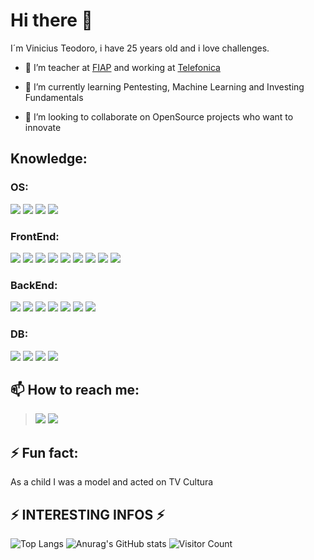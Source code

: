 # Hi there 👋

I´m Vinicius Teodoro, i have 25 years old and i love challenges.

- 🔭 I’m teacher at <a href="https://www.fiap.com.br/">FIAP</a> and working at <a href="https://www.telefonica.com.br/">Telefonica</a>

- 🌱 I’m currently learning Pentesting, Machine Learning and Investing Fundamentals

- 👯 I’m looking to collaborate on OpenSource projects who want to innovate

## Knowledge: </br>
 ### **OS**: </br>
  ![](https://img.shields.io/badge/Ubuntu-E95420?style=for-the-badge&logo=ubuntu&logoColor=white) ![](https://img.shields.io/badge/Windows-0078D6?style=for-the-badge&logo=windows&logoColor=white)   ![](https://img.shields.io/badge/Android-3DDC84?style=for-the-badge&logo=android&logoColor=white) ![](https://img.shields.io/badge/iOS-000000?style=for-the-badge&logo=ios&logoColor=white) </br>

 ### **FrontEnd**: </br>
   ![](https://img.shields.io/badge/HTML5-E34F26?style=for-the-badge&logo=html5&logoColor=white)  ![](https://img.shields.io/badge/CSS3-1572B6?style=for-the-badge&logo=css3&logoColor=white)   ![](https://img.shields.io/badge/CSS-239120?&style=for-the-badge&logo=css3&logoColor=white)  ![](https://img.shields.io/badge/JavaScript-323330?style=for-the-badge&logo=javascript&logoColor=F7DF1E)   ![](https://img.shields.io/badge/Material--UI-0081CB?style=for-the-badge&logo=material-ui&logoColor=white)    ![](https://img.shields.io/badge/React-20232A?style=for-the-badge&logo=react&logoColor=61DAFB)    ![](https://img.shields.io/badge/React_Native-20232A?style=for-the-badge&logo=react&logoColor=61DAFB)   ![](https://img.shields.io/badge/Redux-593D88?style=for-the-badge&logo=redux&logoColor=white)   ![](https://img.shields.io/badge/Django-092E20?style=for-the-badge&logo=django&logoColor=white)</br>

### **BackEnd**: </br>
![](https://img.shields.io/badge/Python-3776AB?style=for-the-badge&logo=python&logoColor=white)  ![](https://img.shields.io/badge/Java-ED8B00?style=for-the-badge&logo=java&logoColor=white)  ![](https://img.shields.io/badge/Ruby-CC342D?style=for-the-badge&logo=ruby&logoColor=white)  ![](https://img.shields.io/badge/Elixir-4B275F?style=for-the-badge&logo=elixir&logoColor=white)   ![](https://img.shields.io/badge/Ruby_on_Rails-CC0000?style=for-the-badge&logo=ruby-on-rails&logoColor=white)   ![](https://img.shields.io/badge/Node.js-43853D?style=for-the-badge&logo=node.js&logoColor=white)  ![](https://img.shields.io/badge/Flask-000000?style=for-the-badge&logo=flask&logoColor=white) </br>

### **DB**: </br> 
![](https://img.shields.io/badge/MySQL-00000F?style=for-the-badge&logo=mysql&logoColor=white)  ![](https://img.shields.io/badge/PostgreSQL-316192?style=for-the-badge&logo=postgresql&logoColor=white)  ![](https://img.shields.io/badge/MongoDB-4EA94B?style=for-the-badge&logo=mongodb&logoColor=white)    ![](https://img.shields.io/badge/SQLite-07405E?style=for-the-badge&logo=sqlite&logoColor=white) 

## 📫 How to reach me: </br>
  ><a href="mailto:viniciusteodoro49@gmail.com">![](https://img.shields.io/badge/Gmail-D14836?style=for-the-badge&logo=gmail&logoColor=white)</a>
  ><a href="https://www.linkedin.com/in/viniciusteodorodeoliveira/">![](https://img.shields.io/badge/LinkedIn-0077B5?style=for-the-badge&logo=linkedin&logoColor=white)</a>

## ⚡ Fun fact:</br>
  As a child I was a model and acted on TV Cultura

## ⚡ INTERESTING INFOS ⚡
![Top Langs](https://github-readme-stats.vercel.app/api/top-langs/?username=ViniciusTeodoro)
![Anurag's GitHub stats](https://github-readme-stats.vercel.app/api?username=ViniciusTeodoro&count_private=true&show_icons=true&theme=dark&hide_border=true)
![Visitor Count](https://profile-counter.glitch.me/{ViniciusTeodoro}/count.svg)
